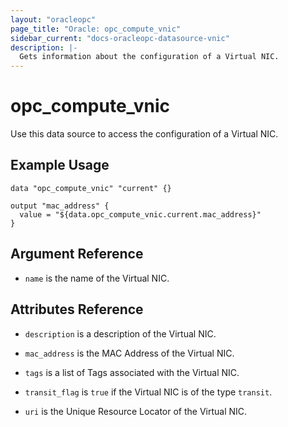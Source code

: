 ```yaml
---
layout: "oracleopc"
page_title: "Oracle: opc_compute_vnic"
sidebar_current: "docs-oracleopc-datasource-vnic"
description: |-
  Gets information about the configuration of a Virtual NIC.
---
```


# opc\_compute\_vnic

Use this data source to access the configuration of a Virtual NIC.

## Example Usage

```
data "opc_compute_vnic" "current" {}

output "mac_address" {
  value = "${data.opc_compute_vnic.current.mac_address}"
}
```

## Argument Reference
* `name` is the name of the Virtual NIC.

## Attributes Reference

* `description` is a description of the Virtual NIC.

* `mac_address` is the MAC Address of the Virtual NIC.

* `tags` is a list of Tags associated with the Virtual NIC.

* `transit_flag` is `true` if the Virtual NIC is of the type `transit`.

* `uri` is the Unique Resource Locator of the Virtual NIC.
